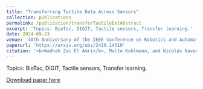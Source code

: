 ```yaml
---
title: "Transferring Tactile Data Across Sensors"
collection: publications
permalink: /publication/transferTactileExtAbstract
excerpt: 'Topics: BioTac, DIGIT, Tactile sensors, Transfer learning.'
date: 2024-09-23
venue: '40th Anniversary of the IEEE Conference on Robotics and Automation (ICRA@40)'
paperurl: 'https://arxiv.org/abs/2410.14310'
citation: '<b>Wadhah Zai El Amri</b>, Malte Kuhlmann, and Nicolás Navarro-Guerrero (2024). &quot;Transferring Tactile Data Across Sensors.&quot; <i>in 40th Anniversary of the IEEE Conference on Robotics and Automation (ICRA@40), Rotterdam, The Netherlands, Sept. 2024, pp. 1540–1542</i>.'
---
```

Topics: BioTac, DIGIT, Tactile sensors, Transfer learning.

[Download paper here](http://wzaielamri.github.io/files/transferTactileExtAbstract_zaielamri.pdf)
